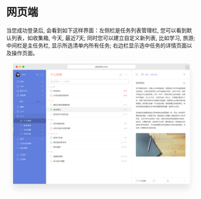 # 网页端

当您成功登录后, 会看到如下这样界面：左侧栏是任务列表管理栏, 您可以看到默认列表，如收集箱, 今天, 最近7天; 同时您可以建立自定义新列表, 比如学习, 旅游; 中间栏是主任务栏, 显示所选清单内所有任务; 右边栏显示选中任务的详情页面以及操作页面。

![](web2.png)


